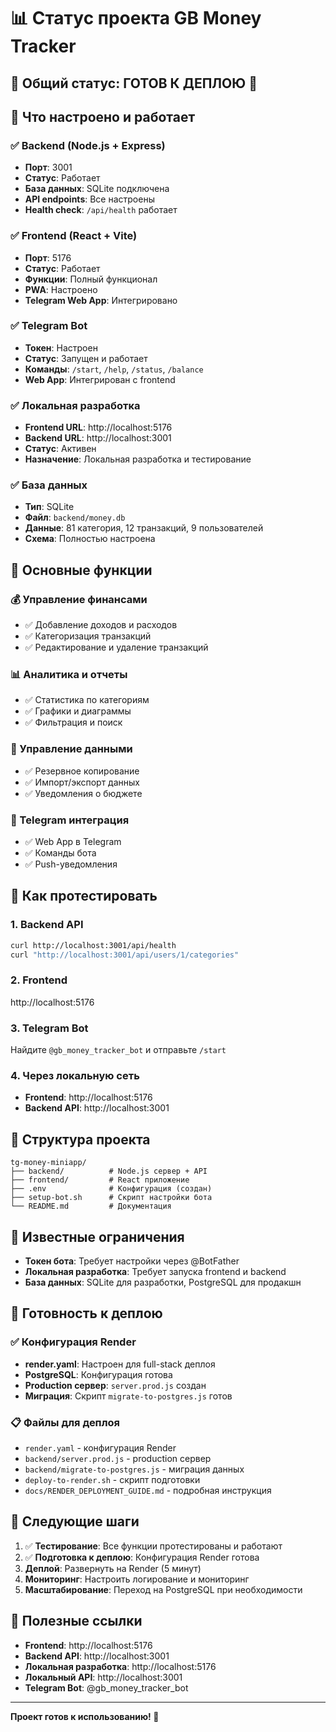 # 📊 Статус проекта GB Money Tracker

## 🎯 Общий статус: **ГОТОВ К ДЕПЛОЮ** 🚀

## 🚀 Что настроено и работает

### ✅ Backend (Node.js + Express)
- **Порт**: 3001
- **Статус**: Работает
- **База данных**: SQLite подключена
- **API endpoints**: Все настроены
- **Health check**: `/api/health` работает

### ✅ Frontend (React + Vite)
- **Порт**: 5176
- **Статус**: Работает
- **Функции**: Полный функционал
- **PWA**: Настроено
- **Telegram Web App**: Интегрировано

### ✅ Telegram Bot
- **Токен**: Настроен
- **Статус**: Запущен и работает
- **Команды**: `/start`, `/help`, `/status`, `/balance`
- **Web App**: Интегрирован с frontend

### ✅ Локальная разработка
- **Frontend URL**: http://localhost:5176
- **Backend URL**: http://localhost:3001
- **Статус**: Активен
- **Назначение**: Локальная разработка и тестирование

### ✅ База данных
- **Тип**: SQLite
- **Файл**: `backend/money.db`
- **Данные**: 81 категория, 12 транзакций, 9 пользователей
- **Схема**: Полностью настроена

## 🔧 Основные функции

### 💰 Управление финансами
- ✅ Добавление доходов и расходов
- ✅ Категоризация транзакций
- ✅ Редактирование и удаление транзакций

### 📊 Аналитика и отчеты
- ✅ Статистика по категориям
- ✅ Графики и диаграммы
- ✅ Фильтрация и поиск

### 🔄 Управление данными
- ✅ Резервное копирование
- ✅ Импорт/экспорт данных
- ✅ Уведомления о бюджете

### 📱 Telegram интеграция
- ✅ Web App в Telegram
- ✅ Команды бота
- ✅ Push-уведомления

## 🧪 Как протестировать

### 1. Backend API
```bash
curl http://localhost:3001/api/health
curl "http://localhost:3001/api/users/1/categories"
```

### 2. Frontend
http://localhost:5176

### 3. Telegram Bot
Найдите `@gb_money_tracker_bot` и отправьте `/start`

### 4. Через локальную сеть
- **Frontend**: http://localhost:5176
- **Backend API**: http://localhost:3001

## 📁 Структура проекта

```
tg-money-miniapp/
├── backend/          # Node.js сервер + API
├── frontend/         # React приложение
├── .env              # Конфигурация (создан)
├── setup-bot.sh      # Скрипт настройки бота
└── README.md         # Документация
```

## 🚨 Известные ограничения

- **Токен бота**: Требует настройки через @BotFather
- **Локальная разработка**: Требует запуска frontend и backend
- **База данных**: SQLite для разработки, PostgreSQL для продакшн

## 🚀 Готовность к деплою

### ✅ Конфигурация Render
- **render.yaml**: Настроен для full-stack деплоя
- **PostgreSQL**: Конфигурация готова
- **Production сервер**: `server.prod.js` создан
- **Миграция**: Скрипт `migrate-to-postgres.js` готов

### 📋 Файлы для деплоя
- `render.yaml` - конфигурация Render
- `backend/server.prod.js` - production сервер
- `backend/migrate-to-postgres.js` - миграция данных
- `deploy-to-render.sh` - скрипт подготовки
- `docs/RENDER_DEPLOYMENT_GUIDE.md` - подробная инструкция

## 🎉 Следующие шаги

1. ✅ **Тестирование**: Все функции протестированы и работают
2. ✅ **Подготовка к деплою**: Конфигурация Render готова
3. **Деплой**: Развернуть на Render (5 минут)
4. **Мониторинг**: Настроить логирование и мониторинг
4. **Масштабирование**: Переход на PostgreSQL при необходимости

## 🔗 Полезные ссылки

- **Frontend**: http://localhost:5176
- **Backend API**: http://localhost:3001
- **Локальная разработка**: http://localhost:5176
- **Локальный API**: http://localhost:3001
- **Telegram Bot**: @gb_money_tracker_bot

---

**Проект готов к использованию! 🎊**
